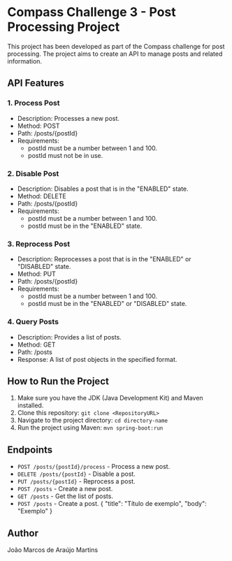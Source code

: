 # Compass Challenge 3 - Post Processing Project

This project has been developed as part of the Compass challenge for post processing. 
The project aims to create an API to manage posts and related information.

## API Features

### 1. Process Post

- Description: Processes a new post.
- Method: POST
- Path: /posts/{postId}
- Requirements:
    - postId must be a number between 1 and 100.
    - postId must not be in use.

### 2. Disable Post

- Description: Disables a post that is in the "ENABLED" state.
- Method: DELETE
- Path: /posts/{postId}
- Requirements:
    - postId must be a number between 1 and 100.
    - postId must be in the "ENABLED" state.

### 3. Reprocess Post

- Description: Reprocesses a post that is in the "ENABLED" or "DISABLED" state.
- Method: PUT
- Path: /posts/{postId}
- Requirements:
    - postId must be a number between 1 and 100.
    - postId must be in the "ENABLED" or "DISABLED" state.

### 4. Query Posts

- Description: Provides a list of posts.
- Method: GET
- Path: /posts
- Response: A list of post objects in the specified format.

## How to Run the Project

1. Make sure you have the JDK (Java Development Kit) and Maven installed.
2. Clone this repository: `git clone <RepositoryURL>`
3. Navigate to the project directory: `cd directory-name`
4. Run the project using Maven: `mvn spring-boot:run`

## Endpoints

- `POST /posts/{postId}/process` - Process a new post.
- `DELETE /posts/{postId}` - Disable a post.
- `PUT /posts/{postId}` - Reprocess a post.
- `POST /posts` - Create a new post.
- `GET /posts` - Get the list of posts.
- `POST /posts` - Create a post.
      {
      "title": "Título de exemplo",
      "body": "Exemplo"
       }

## Author
João Marcos de Araújo Martins
